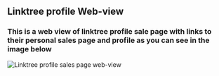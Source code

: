 ## Linktree profile Web-view

### This is a web view of linktree profile sale page with links to their personal sales page and profile as you can see in the image below


![Linktree profile sales page web-view](https://user-images.githubusercontent.com/114101461/198876189-025b4dbd-4267-4a66-a96d-6240f2af7fbf.png)
